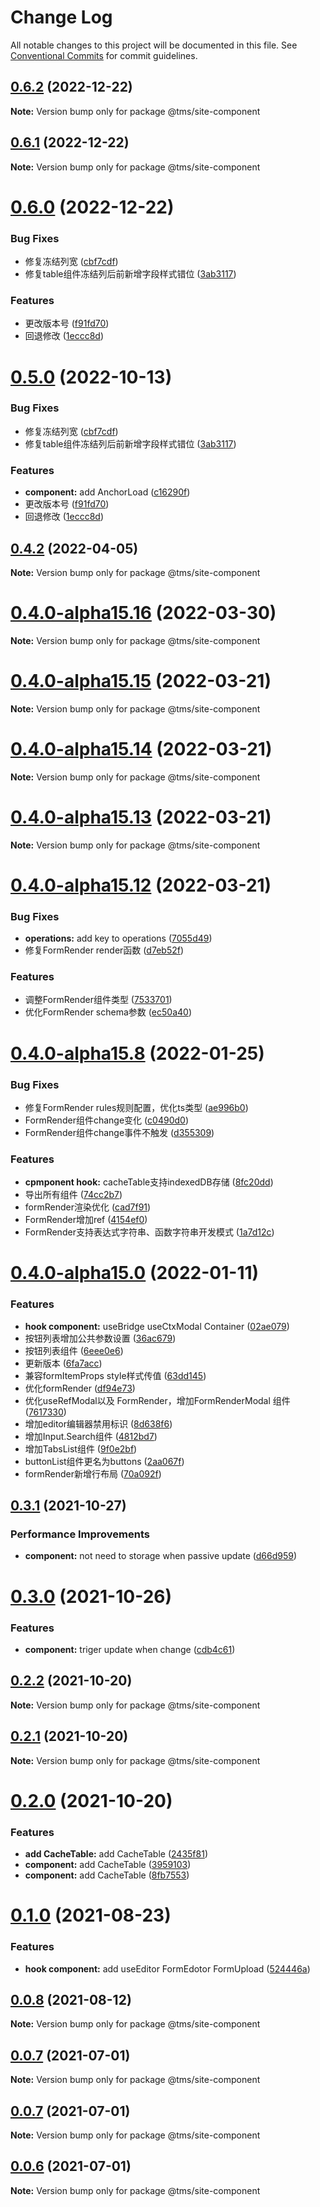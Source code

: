 # Change Log

All notable changes to this project will be documented in this file.
See [Conventional Commits](https://conventionalcommits.org) for commit guidelines.

## [0.6.2](https://git.taimei.com/hospital/site-front-repo/compare/@tms/site-component@0.6.0...@tms/site-component@0.6.2) (2022-12-22)

**Note:** Version bump only for package @tms/site-component





## [0.6.1](https://git.taimei.com/hospital/site-front-repo/compare/@tms/site-component@0.6.0...@tms/site-component@0.6.1) (2022-12-22)

**Note:** Version bump only for package @tms/site-component





# [0.6.0](https://git.taimei.com/hospital/site-front-repo/compare/@tms/site-component@0.4.2...@tms/site-component@0.6.0) (2022-12-22)


### Bug Fixes

* 修复冻结列宽 ([cbf7cdf](https://git.taimei.com/hospital/site-front-repo/commits/cbf7cdf3ea4d39712f957419ed760a2f14b3752d))
* 修复table组件冻结列后前新增字段样式错位 ([3ab3117](https://git.taimei.com/hospital/site-front-repo/commits/3ab3117e205d109c43a477b89c9fb956a6e1b0b4))


### Features

* 更改版本号 ([f91fd70](https://git.taimei.com/hospital/site-front-repo/commits/f91fd70b0f69d0e711934c8ce6e3a511bd2e8dbf))
* 回退修改 ([1eccc8d](https://git.taimei.com/hospital/site-front-repo/commits/1eccc8d7dbba03c7ca969906472d8e1f1f63cb3f))





# [0.5.0](https://git.taimei.com/hospital/site-front-repo/compare/@tms/site-component@0.4.2...@tms/site-component@0.5.0) (2022-10-13)


### Bug Fixes

* 修复冻结列宽 ([cbf7cdf](https://git.taimei.com/hospital/site-front-repo/commits/cbf7cdf3ea4d39712f957419ed760a2f14b3752d))
* 修复table组件冻结列后前新增字段样式错位 ([3ab3117](https://git.taimei.com/hospital/site-front-repo/commits/3ab3117e205d109c43a477b89c9fb956a6e1b0b4))


### Features

* **component:** add AnchorLoad ([c16290f](https://git.taimei.com/hospital/site-front-repo/commits/c16290fece2b08ec8c3b3ee5e6446327488b4055))
* 更改版本号 ([f91fd70](https://git.taimei.com/hospital/site-front-repo/commits/f91fd70b0f69d0e711934c8ce6e3a511bd2e8dbf))
* 回退修改 ([1eccc8d](https://git.taimei.com/hospital/site-front-repo/commits/1eccc8d7dbba03c7ca969906472d8e1f1f63cb3f))





## [0.4.2](https://git.taimei.com/hospital/site-front-repo/compare/@tms/site-component@0.4.0-alpha15.16...@tms/site-component@0.4.2) (2022-04-05)

**Note:** Version bump only for package @tms/site-component





# [0.4.0-alpha15.16](https://git.taimei.com/hospital/site-front-repo/compare/@tms/site-component@0.4.0-alpha15.15...@tms/site-component@0.4.0-alpha15.16) (2022-03-30)

**Note:** Version bump only for package @tms/site-component





# [0.4.0-alpha15.15](https://git.taimei.com/hospital/site-front-repo/compare/@tms/site-component@0.4.0-alpha15.14...@tms/site-component@0.4.0-alpha15.15) (2022-03-21)

**Note:** Version bump only for package @tms/site-component





# [0.4.0-alpha15.14](https://git.taimei.com/hospital/site-front-repo/compare/@tms/site-component@0.4.0-alpha15.13...@tms/site-component@0.4.0-alpha15.14) (2022-03-21)

**Note:** Version bump only for package @tms/site-component





# [0.4.0-alpha15.13](https://git.taimei.com/hospital/site-front-repo/compare/@tms/site-component@0.4.0-alpha15.12...@tms/site-component@0.4.0-alpha15.13) (2022-03-21)

**Note:** Version bump only for package @tms/site-component





# [0.4.0-alpha15.12](https://git.taimei.com/hospital/site-front-repo/compare/@tms/site-component@0.4.0-alpha15.8...@tms/site-component@0.4.0-alpha15.12) (2022-03-21)


### Bug Fixes

* **operations:** add key to operations ([7055d49](https://git.taimei.com/hospital/site-front-repo/commits/7055d49cf6eee69663d9a29814b7c5a257a9feed))
* 修复FormRender render函数 ([d7eb52f](https://git.taimei.com/hospital/site-front-repo/commits/d7eb52f4a338aac3c58051e11d9fc428a03a33ed))


### Features

* 调整FormRender组件类型 ([7533701](https://git.taimei.com/hospital/site-front-repo/commits/753370134574ee1a2eb4a7c0b09c0fb0ede12bdb))
* 优化FormRender  schema参数 ([ec50a40](https://git.taimei.com/hospital/site-front-repo/commits/ec50a407297ad0184afec136b39d0d2b2be260a2))





# [0.4.0-alpha15.8](https://git.taimei.com/hospital/site-front-repo/compare/@tms/site-component@0.4.0-alpha15.0...@tms/site-component@0.4.0-alpha15.8) (2022-01-25)


### Bug Fixes

* 修复FormRender rules规则配置，优化ts类型 ([ae996b0](https://git.taimei.com/hospital/site-front-repo/commits/ae996b0616f07883e63e20e1672b9936b6bb3d98))
* FormRender组件change变化 ([c0490d0](https://git.taimei.com/hospital/site-front-repo/commits/c0490d029d30a3d7ff9f88acf98cc14444325a27))
* FormRender组件change事件不触发 ([d355309](https://git.taimei.com/hospital/site-front-repo/commits/d3553095f9f061f9bb54a7a3d3905a9016f3889e))


### Features

* **cpmponent hook:** cacheTable支持indexedDB存储 ([8fc20dd](https://git.taimei.com/hospital/site-front-repo/commits/8fc20ddbf3691e98b0816c936f2ac6ab7616a6ca))
* 导出所有组件 ([74cc2b7](https://git.taimei.com/hospital/site-front-repo/commits/74cc2b7bc6e95af9d45917119caadaec66ef20ff))
* formRender渲染优化 ([cad7f91](https://git.taimei.com/hospital/site-front-repo/commits/cad7f91183681d5042e7b34edf32237ae1e3635a))
* FormRender增加ref ([4154ef0](https://git.taimei.com/hospital/site-front-repo/commits/4154ef034ba43bfe1960afea1254853e133cbef4))
* FormRender支持表达式字符串、函数字符串开发模式 ([1a7d12c](https://git.taimei.com/hospital/site-front-repo/commits/1a7d12cd2d541f4aaefe9599cd4227881602cf4e))





# [0.4.0-alpha15.0](http://git.taimei.com/hospital/site-front-repo/compare/@tms/site-component@0.3.1...@tms/site-component@0.4.0-alpha15.0) (2022-01-11)


### Features

* **hook component:** useBridge useCtxModal Container ([02ae079](http://git.taimei.com/hospital/site-front-repo/commits/02ae0793a737b0ede40e5e56c5877f81924d966f))
* 按钮列表增加公共参数设置 ([36ac679](http://git.taimei.com/hospital/site-front-repo/commits/36ac6791ea3798aff52829ad403260783bde9198))
* 按钮列表组件 ([6eee0e6](http://git.taimei.com/hospital/site-front-repo/commits/6eee0e6b1ba4aa49d38f883188510a7afa12bbec))
* 更新版本 ([6fa7acc](http://git.taimei.com/hospital/site-front-repo/commits/6fa7acc7220fdb8a65b9400eae938b8e67469d7b))
* 兼容formItemProps  style样式传值 ([63dd145](http://git.taimei.com/hospital/site-front-repo/commits/63dd145533f66d50e15e0def7883b680f10a40a2))
* 优化formRender ([df94e73](http://git.taimei.com/hospital/site-front-repo/commits/df94e7311d8ef99248dd923e7d9211d59d7555cc))
* 优化useRefModal以及 FormRender，增加FormRenderModal 组件 ([7617330](http://git.taimei.com/hospital/site-front-repo/commits/7617330cdfeb2506fbbd129497665b1b12b5b610))
* 增加editor编辑器禁用标识 ([8d638f6](http://git.taimei.com/hospital/site-front-repo/commits/8d638f67b08db6b5e87d051dbfaf1bd4360b7a70))
* 增加Input.Search组件 ([4812bd7](http://git.taimei.com/hospital/site-front-repo/commits/4812bd76b4fb3ae130a125536176edb1b85a9ec4))
* 增加TabsList组件 ([9f0e2bf](http://git.taimei.com/hospital/site-front-repo/commits/9f0e2bfaf62311e91d5656122822913f69ddc58a))
* buttonList组件更名为buttons ([2aa067f](http://git.taimei.com/hospital/site-front-repo/commits/2aa067fd2a7eb01b66dcde817bd4eab7a95932e5))
* formRender新增行布局 ([70a092f](http://git.taimei.com/hospital/site-front-repo/commits/70a092f7739209759219c4fa440969fd3bb0deb6))





## [0.3.1](http://git.taimei.com/hospital/site-front-repo/compare/@tms/site-component@0.3.0...@tms/site-component@0.3.1) (2021-10-27)


### Performance Improvements

* **component:** not need to storage when passive update ([d66d959](http://git.taimei.com/hospital/site-front-repo/commits/d66d9597004a1eccade6781e4bdd8957aa947afe))





# [0.3.0](http://git.taimei.com/hospital/site-front-repo/compare/@tms/site-component@0.2.2...@tms/site-component@0.3.0) (2021-10-26)


### Features

* **component:** triger update when change ([cdb4c61](http://git.taimei.com/hospital/site-front-repo/commits/cdb4c61d73d3140c0d2260a61f8f32bea3fee326))





## [0.2.2](https://git.taimei.com/hospital/site-front-repo/compare/@tms/site-component@0.2.1...@tms/site-component@0.2.2) (2021-10-20)

**Note:** Version bump only for package @tms/site-component





## [0.2.1](https://git.taimei.com/hospital/site-front-repo/compare/@tms/site-component@0.2.0...@tms/site-component@0.2.1) (2021-10-20)

**Note:** Version bump only for package @tms/site-component





# [0.2.0](https://git.taimei.com/hospital/site-front-repo/compare/@tms/site-component@0.1.0...@tms/site-component@0.2.0) (2021-10-20)


### Features

* **add CacheTable:** add CacheTable ([2435f81](https://git.taimei.com/hospital/site-front-repo/commits/2435f81ef987d76f2542265129ec5a1012542862))
* **component:** add CacheTable ([3959103](https://git.taimei.com/hospital/site-front-repo/commits/3959103b78c471f3582150a5e0e0344aa2053930))
* **component:** add CacheTable ([8fb7553](https://git.taimei.com/hospital/site-front-repo/commits/8fb7553dd8ec9c59596d031a30e4bce10fe8d956))





# [0.1.0](https://git.taimei.com/hospital/site-front-repo/compare/@tms/site-component@0.0.8...@tms/site-component@0.1.0) (2021-08-23)


### Features

* **hook component:** add useEditor FormEdotor FormUpload ([524446a](https://git.taimei.com/hospital/site-front-repo/commits/524446aaa8b359bfa5c5be731aa53ff8d03b4f9c))





## [0.0.8](https://git.taimei.com/hospital/site-front-repo/compare/@tms/site-component@0.0.7...@tms/site-component@0.0.8) (2021-08-12)

**Note:** Version bump only for package @tms/site-component





## [0.0.7](https://git.taimei.com/hospital/site-front-repo/compare/@tms/site-component@0.0.5...@tms/site-component@0.0.7) (2021-07-01)

**Note:** Version bump only for package @tms/site-component





## [0.0.7](https://git.taimei.com/hospital/site-front-repo/compare/@tms/site-component@0.0.5...@tms/site-component@0.0.7) (2021-07-01)

**Note:** Version bump only for package @tms/site-component





## [0.0.6](https://git.taimei.com/hospital/site-front-repo/compare/@tms/site-component@0.0.5...@tms/site-component@0.0.6) (2021-07-01)

**Note:** Version bump only for package @tms/site-component
